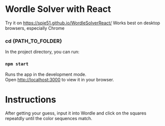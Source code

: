 # Wordle Solver with React

Try it on https://spie51.github.io/WordleSolverReact/
Works best on desktop browsers, especially Chrome

### cd {PATH_TO_FOLDER}

In the project directory, you can run:

### `npm start`

Runs the app in the development mode.\
Open [http://localhost:3000](http://localhost:3000) to view it in your browser.

# Instructions

After getting your guess, input it into Wordle and click on the squares repeatdly until the color sequences match.

